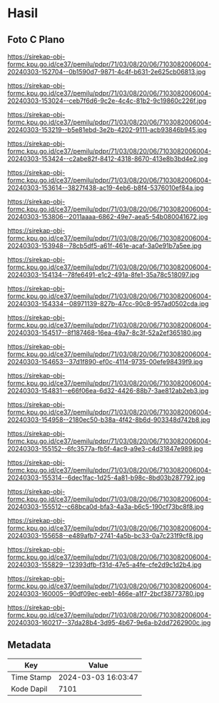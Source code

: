 # Hasil

## Foto C Plano

https://sirekap-obj-formc.kpu.go.id/ce37/pemilu/pdpr/71/03/08/20/06/7103082006004-20240303-152704--0b1590d7-9871-4c4f-b631-2e625cb06813.jpg

https://sirekap-obj-formc.kpu.go.id/ce37/pemilu/pdpr/71/03/08/20/06/7103082006004-20240303-153024--ceb7f6d6-9c2e-4c4c-81b2-9c19860c226f.jpg

https://sirekap-obj-formc.kpu.go.id/ce37/pemilu/pdpr/71/03/08/20/06/7103082006004-20240303-153219--b5e81ebd-3e2b-4202-9111-acb93846b945.jpg

https://sirekap-obj-formc.kpu.go.id/ce37/pemilu/pdpr/71/03/08/20/06/7103082006004-20240303-153424--c2abe82f-8412-4318-8670-413e8b3bd4e2.jpg

https://sirekap-obj-formc.kpu.go.id/ce37/pemilu/pdpr/71/03/08/20/06/7103082006004-20240303-153614--3827f438-ac19-4eb6-b8f4-5376010ef84a.jpg

https://sirekap-obj-formc.kpu.go.id/ce37/pemilu/pdpr/71/03/08/20/06/7103082006004-20240303-153806--2011aaaa-6862-49e7-aea5-54b080041672.jpg

https://sirekap-obj-formc.kpu.go.id/ce37/pemilu/pdpr/71/03/08/20/06/7103082006004-20240303-153948--78cb5df5-a61f-461e-acaf-3a0e91b7a5ee.jpg

https://sirekap-obj-formc.kpu.go.id/ce37/pemilu/pdpr/71/03/08/20/06/7103082006004-20240303-154134--78fe6491-e1c2-491a-8fe1-35a78c518097.jpg

https://sirekap-obj-formc.kpu.go.id/ce37/pemilu/pdpr/71/03/08/20/06/7103082006004-20240303-154334--08971139-827b-47cc-90c8-957ad0502cda.jpg

https://sirekap-obj-formc.kpu.go.id/ce37/pemilu/pdpr/71/03/08/20/06/7103082006004-20240303-154517--8f187468-16ea-49a7-8c3f-52a2ef365180.jpg

https://sirekap-obj-formc.kpu.go.id/ce37/pemilu/pdpr/71/03/08/20/06/7103082006004-20240303-154653--37d1f890-ef0c-4114-9735-00efe98439f9.jpg

https://sirekap-obj-formc.kpu.go.id/ce37/pemilu/pdpr/71/03/08/20/06/7103082006004-20240303-154831--e66f06ea-6d32-4426-88b7-3ae812ab2eb3.jpg

https://sirekap-obj-formc.kpu.go.id/ce37/pemilu/pdpr/71/03/08/20/06/7103082006004-20240303-154958--2180ec50-b38a-4f42-8b6d-903348d742b8.jpg

https://sirekap-obj-formc.kpu.go.id/ce37/pemilu/pdpr/71/03/08/20/06/7103082006004-20240303-155152--6fc3577a-fb5f-4ac9-a9e3-c4d31847e989.jpg

https://sirekap-obj-formc.kpu.go.id/ce37/pemilu/pdpr/71/03/08/20/06/7103082006004-20240303-155314--6dec1fac-1d25-4a81-b98c-8bd03b287792.jpg

https://sirekap-obj-formc.kpu.go.id/ce37/pemilu/pdpr/71/03/08/20/06/7103082006004-20240303-155512--c68bca0d-bfa3-4a3a-b6c5-190cf73bc8f8.jpg

https://sirekap-obj-formc.kpu.go.id/ce37/pemilu/pdpr/71/03/08/20/06/7103082006004-20240303-155658--e489afb7-2741-4a5b-bc33-0a7c231f9cf8.jpg

https://sirekap-obj-formc.kpu.go.id/ce37/pemilu/pdpr/71/03/08/20/06/7103082006004-20240303-155829--12393dfb-f31d-47e5-a4fe-cfe2d9c1d2b4.jpg

https://sirekap-obj-formc.kpu.go.id/ce37/pemilu/pdpr/71/03/08/20/06/7103082006004-20240303-160005--90df09ec-eeb1-466e-a1f7-2bcf38773780.jpg

https://sirekap-obj-formc.kpu.go.id/ce37/pemilu/pdpr/71/03/08/20/06/7103082006004-20240303-160217--37da28b4-3d95-4b67-9e6a-b2dd7262900c.jpg


## Metadata

| Key        | Value               |
| ---------- | ------------------- |
| Time Stamp | 2024-03-03 16:03:47 |
| Kode Dapil | 7101                |



